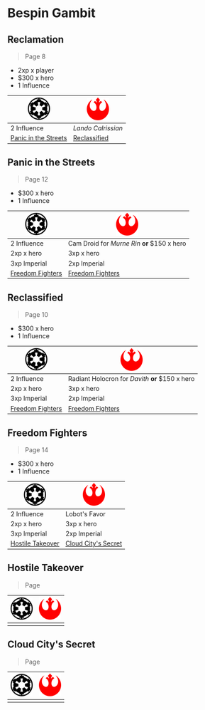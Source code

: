 # Bespin Gambit

## Reclamation

> Page 8

* 2xp x player
* $300 x hero
* 1 Influence

| ![](images/empire-small.png) | ![](images/rebel-small.png) |
| --- | --- |
| 2 Influence | *Lando Calrissian* |
| [Panic in the Streets](#panic-in-the-streets) | [Reclassified](#reclassified) |

## Panic in the Streets

> Page 12

* $300 x hero
* 1 Influence

| ![](images/empire-small.png) | ![](images/rebel-small.png) |
| --- | --- |
| 2 Influence | Cam Droid for *Murne Rin* **or** $150 x hero |
| 2xp x hero | 3xp x hero |
| 3xp Imperial | 2xp Imperial|
| [Freedom Fighters](#freedom-fighters) | [Freedom Fighters](#freedom-fighters) |

## Reclassified

> Page 10

* $300 x hero
* 1 Influence

| ![](images/empire-small.png) | ![](images/rebel-small.png) |
| --- | --- |
| 2 Influence | Radiant Holocron for *Davith* **or** $150 x hero |
| 2xp x hero | 3xp x hero |
| 3xp Imperial | 2xp Imperial |
| [Freedom Fighters](#freedom-fighters) | [Freedom Fighters](#freedom-fighters) |

## Freedom Fighters

> Page 14

* $300 x hero
* 1 Influence

| ![](images/empire-small.png) | ![](images/rebel-small.png) |
| --- | --- |
| 2 Influence | Lobot's Favor |
| 2xp x hero | 3xp x hero |
| 3xp Imperial | 2xp Imperial |
| [Hostile Takeover](#hostile-takeover) | [Cloud City's Secret](#cloud-citys-secret) |

## Hostile Takeover

> Page

| ![](images/empire-small.png) | ![](images/rebel-small.png) |
| --- | --- |
| [](#) | [](#) |

## Cloud City's Secret

> Page

| ![](images/empire-small.png) | ![](images/rebel-small.png) |
| --- | --- |
| [](#) | [](#) |

